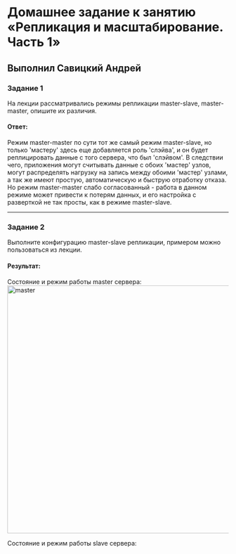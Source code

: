 # Домашнее задание к занятию «Репликация и масштабирование. Часть 1»

## Выполнил Савицкий Андрей

### Задание 1

На лекции рассматривались режимы репликации master-slave, master-master, опишите их различия.

#### Ответ:

Режим master-master по сути тот же самый режим master-slave, но только 'мастеру' здесь ещe добавляется роль 'слэйва', и он будет реплицировать данные с того сервера, что был 'слэйвом'. В следствии чего, приложения могут считывать данные с обоих 'мастер' узлов, могут распределять нагрузку на запись между обоими 'мастер' узлами, а так же имеют простую, автоматическую и быструю отработку отказа. Но режим master-master слабо согласованный - работа в данном режиме может привести к потерям данных, и его настройка с разверткой не так просты, как в режиме master-slave.

---

### Задание 2

Выполните конфигурацию master-slave репликации, примером можно пользоваться из лекции.

#### Результат:

Состояние и режим работы master сервера:
<img width="564" alt="master" src="https://github.com/FoxySOTKA/SDBSQL-20/assets/141597247/93be15ce-e22e-46a2-b689-bd2c49b7f806">

Состояние и режим работы slave сервера:


